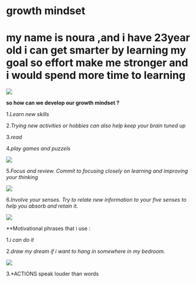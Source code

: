 # growth mindset  
# my name is noura ,and i have 23year old i can get smarter by learning my goal so effort make me stronger and i would spend more time to learning

![](https://encrypted-tbn0.gstatic.com/images?q=tbn:ANd9GcSPoiCE6S_cDFakI4d7OpRtvgSrH0b2p-J-B8lW6LwOtX-eiaaTdQ)

**so how can we develop our growth mindset ?**


1.*Learn new skills*

2.*Trying new activities or hobbies can also help keep your brain tuned up*


3.*read*

4.*play games and puzzels*

![](https://www.wikihow.com/images/thumb/d/d9/Improve-Mind-Power-Step-4.jpg/aid1220738-v4-900px-Improve-Mind-Power-Step-4.jpg)

 5.*Focus and review. Commit to focusing closely on learning and improving your thinking*
 
![](https://www.wikihow.com/images/thumb/b/b8/Improve-Mind-Power-Step-6.jpg/aid1220738-v4-900px-Improve-Mind-Power-Step-6.jpg)

6.*Involve your senses. Try to relate new information to your five senses to help you absorb and retain it.*

![](https://www.wikihow.com/images/thumb/c/ca/Improve-Mind-Power-Step-7.jpg/aid1220738-v4-900px-Improve-Mind-Power-Step-7.jpg)

**Motivational phrases that i use :

1.*i can do it*

2.*draw my dream if i want to hang in somewhere in my bedroom.*

![](https://i1.wp.com/www.hatit.net/wp-content/uploads/2019/02/%D9%85%D9%88%D8%AA%D9%81%D9%8A%D8%B4%D9%86.jpg?fit=700%2C300&ssl=1)

3.*ACTIONS speak louder than words




